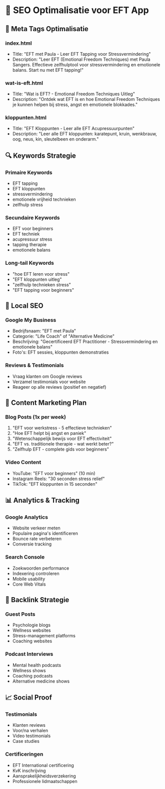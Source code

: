 # 🚀 SEO Optimalisatie voor EFT App

## 📝 **Meta Tags Optimalisatie**

### **index.html**
- Title: "EFT met Paula - Leer EFT Tapping voor Stressvermindering"
- Description: "Leer EFT (Emotional Freedom Techniques) met Paula Sangers. Effectieve zelfhulptool voor stressvermindering en emotionele balans. Start nu met EFT tapping!"

### **wat-is-eft.html**
- Title: "Wat is EFT? - Emotional Freedom Techniques Uitleg"
- Description: "Ontdek wat EFT is en hoe Emotional Freedom Techniques je kunnen helpen bij stress, angst en emotionele blokkades."

### **kloppunten.html**
- Title: "EFT Kloppunten - Leer alle EFT Acupressuurpunten"
- Description: "Leer alle EFT kloppunten: karatepunt, kruin, wenkbrauw, oog, neus, kin, sleutelbeen en onderarm."

## 🔍 **Keywords Strategie**

### **Primaire Keywords**
- EFT tapping
- EFT kloppunten
- stressvermindering
- emotionele vrijheid technieken
- zelfhulp stress

### **Secundaire Keywords**
- EFT voor beginners
- EFT techniek
- acupressuur stress
- tapping therapie
- emotionele balans

### **Long-tail Keywords**
- "hoe EFT leren voor stress"
- "EFT kloppunten uitleg"
- "zelfhulp technieken stress"
- "EFT tapping voor beginners"

## 📱 **Local SEO**

### **Google My Business**
- Bedrijfsnaam: "EFT met Paula"
- Categorie: "Life Coach" of "Alternative Medicine"
- Beschrijving: "Gecertificeerd EFT Practitioner - Stressvermindering en emotionele balans"
- Foto's: EFT sessies, kloppunten demonstraties

### **Reviews & Testimonials**
- Vraag klanten om Google reviews
- Verzamel testimonials voor website
- Reageer op alle reviews (positief en negatief)

## 🎯 **Content Marketing Plan**

### **Blog Posts (1x per week)**
1. "EFT voor werkstress - 5 effectieve technieken"
2. "Hoe EFT helpt bij angst en paniek"
3. "Wetenschappelijk bewijs voor EFT effectiviteit"
4. "EFT vs. traditionele therapie - wat werkt beter?"
5. "Zelfhulp EFT - complete gids voor beginners"

### **Video Content**
- YouTube: "EFT voor beginners" (10 min)
- Instagram Reels: "30 seconden stress relief"
- TikTok: "EFT kloppunten in 15 seconden"

## 📊 **Analytics & Tracking**

### **Google Analytics**
- Website verkeer meten
- Populaire pagina's identificeren
- Bounce rate verbeteren
- Conversie tracking

### **Search Console**
- Zoekwoorden performance
- Indexering controleren
- Mobile usability
- Core Web Vitals

## 🔗 **Backlink Strategie**

### **Guest Posts**
- Psychologie blogs
- Wellness websites
- Stress-management platforms
- Coaching websites

### **Podcast Interviews**
- Mental health podcasts
- Wellness shows
- Coaching podcasts
- Alternative medicine shows

## 📈 **Social Proof**

### **Testimonials**
- Klanten reviews
- Voor/na verhalen
- Video testimonials
- Case studies

### **Certificeringen**
- EFT International certificering
- KvK inschrijving
- Aansprakelijkheidsverzekering
- Professionele lidmaatschappen 